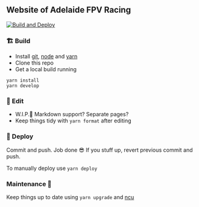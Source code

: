 ## Website of Adelaide FPV Racing

[![Build and Deploy](https://github.com/si618/afpvr/actions/workflows/deploy-on-push.yml/badge.svg)](https://github.com/si618/afpvr/actions/workflows/deploy-on-push.yml)

### 🏗️ Build

- Install [git](https://code.visualstudio.com/docs/editor/versioncontrol#_git-support), [node](https://nodejs.org/en/download/) and [yarn](https://yarnpkg.com/getting-started/install)
- Clone this repo
- Get a local build running

```
yarn install
yarn develop
```

### 💄 Edit

- W.I.P.👷 Markdown support? Separate pages?
- Keep things tidy with `yarn format` after editing

### 🚀 Deploy

Commit and push. Job done 😎 If you stuff up, revert previous commit and push.

To manually deploy use `yarn deploy`

### Maintenance 🔧

Keep things up to date using `yarn upgrade` and [ncu](https://www.npmjs.com/package/npm-check-updates)
